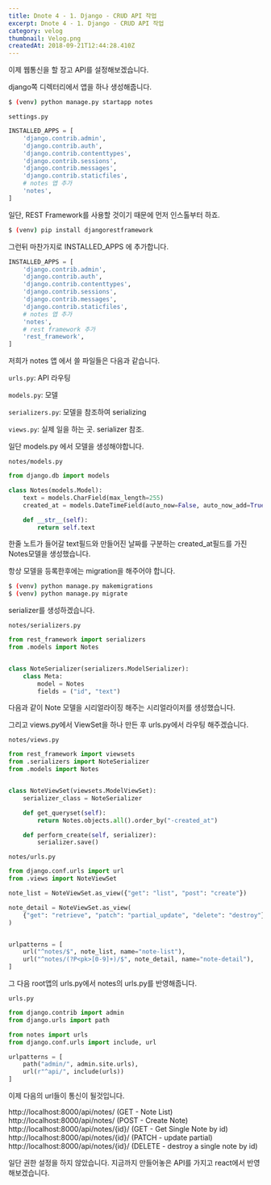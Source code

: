```yaml
---
title: Dnote 4 - 1. Django - CRUD API 작업
excerpt: Dnote 4 - 1. Django - CRUD API 작업
category: velog
thumbnail: Velog.png
createdAt: 2018-09-21T12:44:28.410Z
---
```

이제 웹통신을 할 장고 API를 설정해보겠습니다.

django쪽 디렉터리에서 앱을 하나 생성해줍니다.

```bash
$ (venv) python manage.py startapp notes
```

`settings.py`
```python
INSTALLED_APPS = [
    'django.contrib.admin',
    'django.contrib.auth',
    'django.contrib.contenttypes',
    'django.contrib.sessions',
    'django.contrib.messages',
    'django.contrib.staticfiles',
    # notes 앱 추가
    'notes',
]
```

일단, REST Framework를 사용할 것이기 때문에 먼저 인스톨부터 하죠.

```bash
$ (venv) pip install djangorestframework
```

그런뒤 마찬가지로 INSTALLED_APPS 에 추가합니다.

```python
INSTALLED_APPS = [
    'django.contrib.admin',
    'django.contrib.auth',
    'django.contrib.contenttypes',
    'django.contrib.sessions',
    'django.contrib.messages',
    'django.contrib.staticfiles',
    # notes 앱 추가
    'notes',
    # rest framework 추가
    'rest_framework',
]
```

저희가 notes 앱 에서 쓸 파일들은 다음과 같습니다.

`urls.py`: API 라우팅

`models.py`: 모델

`serializers.py`: 모델을 참조하여 serializing

`views.py`: 실제 일을 하는 곳. serializer 참조.

일단 models.py 에서 모델을 생성해야합니다.

`notes/models.py`

```python
from django.db import models

class Notes(models.Model):
    text = models.CharField(max_length=255)
    created_at = models.DateTimeField(auto_now=False, auto_now_add=True)

    def __str__(self):
        return self.text

```

한줄 노트가 들어갈 text필드와 만들어진 날짜를 구분하는 created_at필드를 가진 Notes모델을 생성했습니다.

항상 모델을 등록한후에는 migration을 해주어야 합니다.

```bash
$ (venv) python manage.py makemigrations
$ (venv) python manage.py migrate
```

serializer를 생성하겠습니다.

`notes/serializers.py`

```python
from rest_framework import serializers
from .models import Notes


class NoteSerializer(serializers.ModelSerializer):
    class Meta:
        model = Notes
        fields = ("id", "text")
```

다음과 같이 Note 모델을 시리얼라이징 해주는 시리얼라이저를 생성했습니다.

그리고 views.py에서 ViewSet을 하나 만든 후 urls.py에서 라우팅 해주겠습니다.

`notes/views.py`

```python
from rest_framework import viewsets
from .serializers import NoteSerializer
from .models import Notes


class NoteViewSet(viewsets.ModelViewSet):
    serializer_class = NoteSerializer

    def get_queryset(self):
        return Notes.objects.all().order_by("-created_at")

    def perform_create(self, serializer):
        serializer.save()
```

`notes/urls.py`

```python
from django.conf.urls import url
from .views import NoteViewSet

note_list = NoteViewSet.as_view({"get": "list", "post": "create"})

note_detail = NoteViewSet.as_view(
    {"get": "retrieve", "patch": "partial_update", "delete": "destroy"}
)


urlpatterns = [
    url("^notes/$", note_list, name="note-list"),
    url("^notes/(?P<pk>[0-9]+)/$", note_detail, name="note-detail"),
]
```

그 다음 root앱의 urls.py에서 notes의 urls.py를 반영해줍니다.

`urls.py`

```python
from django.contrib import admin
from django.urls import path

from notes import urls
from django.conf.urls import include, url

urlpatterns = [
	path("admin/", admin.site.urls), 
    url(r"^api/", include(urls))
]
```

이제 다음의 url들이 통신이 될것입니다.

http://localhost:8000/api/notes/ (GET - Note List)
http://localhost:8000/api/notes/ (POST - Create Note)
http://localhost:8000/api/notes/{id}/ (GET - Get Single Note by id)
http://localhost:8000/api/notes/{id}/ (PATCH - update partial)
http://localhost:8000/api/notes/{id}/ (DELETE - destroy a single note by id)


일단 권한 설정을 하지 않았습니다. 
지금까지 만들어놓은 API를 가지고 react에서 반영해보겠습니다.








